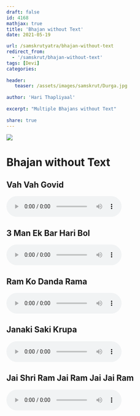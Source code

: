 ```yaml
---
draft: false
id: 4168    
mathjax: true    
title: 'Bhajan without Text'    
date: 2021-05-19    

url: /samskrutyatra/bhajan-without-text
redirect_from: 
  - '/samskrut/bhajan-without-text'
tags: [Devi]    
categories:    
    
header:    
   teaser: /assets/images/samskrut/Durga.jpg    
    
author: 'Hari Thapliyaal'    
    
excerpt: "Multiple Bhajans without Text"
    
share: true    
---
```

![](/assets/images/samskrut/Durga.jpg)    
    
# Bhajan without Text    
    
## Vah Vah Govid    
<audio controls>
  <source src="https://raw.githubusercontent.com/dasarpai/DAI-mp3/main/dasarpai-mp3/O010-VahVah-Govid.mp3" type="audio/mp3">
  Your browser does not support the audio element.
</audio>     
    
## 3 Man Ek Bar Hari Bol    
<audio controls>
  <source src="https://raw.githubusercontent.com/dasarpai/DAI-mp3/main/dasarpai-mp3/O009-ManEkBar-HariBol.mp3" type="audio/mp3">
  Your browser does not support the audio element.
</audio>     
    
## Ram Ko Danda Rama    
<audio controls>
  <source src="https://raw.githubusercontent.com/dasarpai/DAI-mp3/main/dasarpai-mp3/O008-Ram-Ko-danda-Rama.mp3" type="audio/mp3">
  Your browser does not support the audio element.
</audio>     
    
## Janaki Saki Krupa    
<audio controls>
  <source src="https://raw.githubusercontent.com/dasarpai/DAI-mp3/main/dasarpai-mp3/O007-Janaki-SakiKrupa.mp3" type="audio/mp3">
  Your browser does not support the audio element.
</audio>     
    
## Jai Shri Ram Jai Ram Jai Jai Ram    
<audio controls>
  <source src="https://raw.githubusercontent.com/dasarpai/DAI-mp3/main/dasarpai-mp3/O006-Jai-ShriRam-JaiRam-JaiJaiRam.mp3" type="audio/mp3">
  Your browser does not support the audio element.
</audio>     
    
    
    
    
